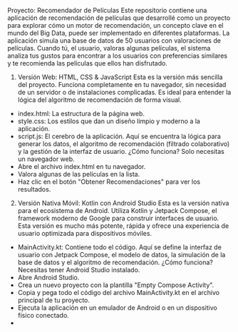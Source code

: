 Proyecto: Recomendador de Películas
Este repositorio contiene una aplicación de recomendación de películas que desarrollé como un proyecto para explorar cómo un motor de recomendación, un concepto clave en el mundo del Big Data, puede ser implementado en diferentes plataformas.
La aplicación simula una base de datos de 50 usuarios con valoraciones de películas. Cuando tú, el usuario, valoras algunas películas, el sistema analiza tus gustos para encontrar a los usuarios con preferencias similares y te recomienda las películas que ellos han disfrutado.
1. Versión Web: HTML, CSS & JavaScript
Esta es la versión más sencilla del proyecto. Funciona completamente en tu navegador, sin necesidad de un servidor o de instalaciones complicadas. Es ideal para entender la lógica del algoritmo de recomendación de forma visual.
 * index.html: La estructura de la página web.
 * style.css: Los estilos que dan un diseño limpio y moderno a la aplicación.
 * script.js: El cerebro de la aplicación. Aquí se encuentra la lógica para generar los datos, el algoritmo de recomendación (filtrado colaborativo) y la gestión de la interfaz de usuario.
¿Cómo funciona?
Solo necesitas un navegador web.
 * Abre el archivo index.html en tu navegador.
 * Valora algunas de las películas en la lista.
 * Haz clic en el botón "Obtener Recomendaciones" para ver los resultados.
2. Versión Nativa Móvil: Kotlin con Android Studio
Esta es la versión nativa para el ecosistema de Android. Utiliza Kotlin y Jetpack Compose, el framework moderno de Google para construir interfaces de usuario. Esta versión es mucho más potente, rápida y ofrece una experiencia de usuario optimizada para dispositivos móviles.
 * MainActivity.kt: Contiene todo el código. Aquí se define la interfaz de usuario con Jetpack Compose, el modelo de datos, la simulación de la base de datos y el algoritmo de recomendación.
¿Cómo funciona?
Necesitas tener Android Studio instalado.
 * Abre Android Studio.
 * Crea un nuevo proyecto con la plantilla "Empty Compose Activity".
 * Copia y pega todo el código del archivo MainActivity.kt en el archivo principal de tu proyecto.
 * Ejecuta la aplicación en un emulador de Android o en un dispositivo físico conectado.
 * 
